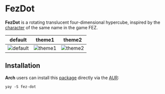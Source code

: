 # FezDot

**FezDot** is a rotating translucent four-dimensional hypercube, inspired by the [character](https://fez.fandom.com/wiki/Dot) of the same name in the game FEZ.

| default                                                      | theme1 | theme2 |
| ------------------------------------------------------------ | ------ | ------ |
| ![default](https://user-images.githubusercontent.com/46566858/99380161-89984d80-2904-11eb-8d9a-fdabb4892074.gif) |    ![theme1](https://user-images.githubusercontent.com/46566858/99380187-91f08880-2904-11eb-9118-bd9e59621b06.gif)    |   ![theme2](https://user-images.githubusercontent.com/46566858/99380196-95840f80-2904-11eb-8b0f-537a7e15fba3.gif)     |

## Installation

**Arch** users can install this [package](https://aur.archlinux.org/packages/fez-dot/) directly via the [AUR](https://aur.archlinux.org/):

```
yay -S fez-dot
```